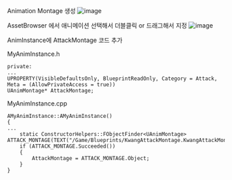 
Animation Montage 생성
![image](https://user-images.githubusercontent.com/29656900/183559242-ff2607ac-15bc-49b7-9417-917326af0d59.png)


AssetBrowser 에서 애니메이션 선택해서 더블클릭 or 드래그해서 지정
![image](https://user-images.githubusercontent.com/29656900/183559096-f9fcae33-ec0d-4ccd-8171-92a266981b3e.png)

AnimInstance에 AttackMontage 코드 추가

MyAnimInstance.h
```
private:
...
UPROPERTY(VisibleDefaultsOnly, BlueprintReadOnly, Category = Attack, Meta = (AllowPrivateAccess = true))
UAnimMontage* AttackMontage;
```
MyAnimInstance.cpp
```
AMyAnimInstance::AMyAnimInstance()
{
...
  	static ConstructorHelpers::FObjectFinder<UAnimMontage> ATTACK_MONTAGE(TEXT("/Game/Blueprints/KwangAttackMontage.KwangAttackMontage"));
	if (ATTACK_MONTAGE.Succeeded())
	{
		AttackMontage = ATTACK_MONTAGE.Object;
	}
}
```

